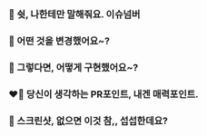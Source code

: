 ### 🤫 쉿, 나한테만 말해줘요. 이슈넘버

### 🧐 어떤 것을 변경했어요~?

### 🤔 그렇다면, 어떻게 구현했어요~?

### ❤️‍🔥 당신이 생각하는 PR포인트, 내겐 매력포인트.

### 📸 스크린샷, 없으면 이것 참,, 섭섭한데요?
